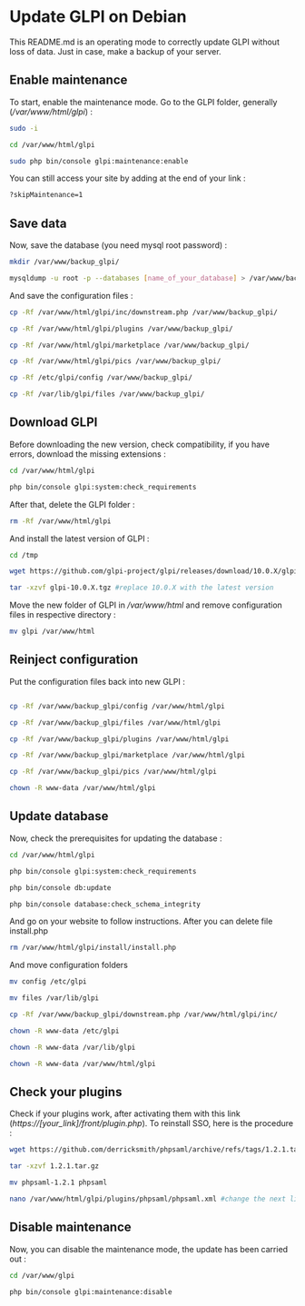 # Update GLPI on Debian

This README.md is an operating mode to correctly update GLPI without loss of data. Just in case, make a backup of your server.

## Enable maintenance

To start, enable the maintenance mode. Go to the GLPI folder, generally (*/var/www/html/glpi*) :
```bash
sudo -i

cd /var/www/html/glpi

sudo php bin/console glpi:maintenance:enable
```
You can still access your site by adding at the end of your link :
```bash
?skipMaintenance=1
```

## Save data

Now, save the database (you need mysql root password) :
```bash
mkdir /var/www/backup_glpi/

mysqldump -u root -p --databases [name_of_your_database] > /var/www/backup_glpi/backup_db_glpi.sql
```

And save the configuration files :
```bash
cp -Rf /var/www/html/glpi/inc/downstream.php /var/www/backup_glpi/

cp -Rf /var/www/html/glpi/plugins /var/www/backup_glpi/

cp -Rf /var/www/html/glpi/marketplace /var/www/backup_glpi/

cp -Rf /var/www/html/glpi/pics /var/www/backup_glpi/

cp -Rf /etc/glpi/config /var/www/backup_glpi/

cp -Rf /var/lib/glpi/files /var/www/backup_glpi/
```

## Download GLPI

Before downloading the new version, check compatibility, if you have errors, download the missing extensions : 
```bash
cd /var/www/html/glpi

php bin/console glpi:system:check_requirements
```

After that, delete the GLPI folder :
```bash
rm -Rf /var/www/html/glpi
```

And install the latest version of GLPI :
```bash
cd /tmp

wget https://github.com/glpi-project/glpi/releases/download/10.0.X/glpi-10.0.X.tgz #replace 10.0.X with the latest version

tar -xzvf glpi-10.0.X.tgz #replace 10.0.X with the latest version
```

Move the new folder of GLPI in */var/www/html* and remove configuration files in respective directory :
```bash
mv glpi /var/www/html
```

## Reinject configuration

Put the configuration files back into new GLPI :
```bash

cp -Rf /var/www/backup_glpi/config /var/www/html/glpi

cp -Rf /var/www/backup_glpi/files /var/www/html/glpi

cp -Rf /var/www/backup_glpi/plugins /var/www/html/glpi

cp -Rf /var/www/backup_glpi/marketplace /var/www/html/glpi

cp -Rf /var/www/backup_glpi/pics /var/www/html/glpi

chown -R www-data /var/www/html/glpi
```

## Update database

Now, check the prerequisites for updating the database :
```bash
cd /var/www/html/glpi

php bin/console glpi:system:check_requirements

php bin/console db:update

php bin/console database:check_schema_integrity
```

And go on your website to follow instructions. After you can delete file install.php
```bash
rm /var/www/html/glpi/install/install.php
```

And move configuration folders
```bash
mv config /etc/glpi

mv files /var/lib/glpi

cp -Rf /var/www/backup_glpi/downstream.php /var/www/html/glpi/inc/

chown -R www-data /etc/glpi

chown -R www-data /var/lib/glpi

chown -R www-data /var/www/html/glpi
```

## Check your plugins

Check if your plugins work, after activating them with this link (*https://[your_link]/front/plugin.php*). To reinstall SSO, here is the procedure :
```bash
wget https://github.com/derricksmith/phpsaml/archive/refs/tags/1.2.1.tar.gz

tar -xzvf 1.2.1.tar.gz

mv phpsaml-1.2.1 phpsaml

nano /var/www/html/glpi/plugins/phpsaml/phpsaml.xml #change the next line by your version: <compatibility>~10.0.X</compatibility>
```
## Disable maintenance

Now, you can disable the maintenance mode, the update has been carried out :
```bash
cd /var/www/glpi

php bin/console glpi:maintenance:disable
```
